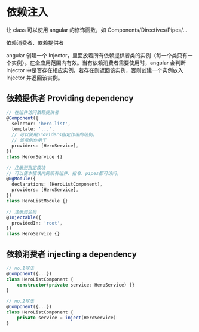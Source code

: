 # 依赖注入

让 class 可以使用 angular 的修饰函数，如 Components/Directives/Pipes/...

依赖消费者、依赖提供者

angular 创建一个 Injector，里面放着所有依赖提供者类的实例（每一个类只有一个实例）。在全应用范围内有效。当有依赖消费者需要使用时，angular 会判断 Injector 中是否存在相应实例，若存在则返回该实例，否则创建一个实例放入 Injector 并返回该实例。

## 依赖提供者 Providing dependency

```ts
// 在组件访问依赖提供者
@Component({
  selector: 'hero-list',
  template: '...',
  // 可以使用providers指定作用的级别。
  // 该示例作用于
  providers: [HeroService],
})
class HerorService {}

// 注册到指定模块
// 可以使本模块内的所有组件、指令、pipes都可访问。
@NgModule({
  declarations: [HeroListComponent],
  providers: [HeroService],
})
class HeroListModule {}

// 注册到全局
@Injectable({
  providedIn: 'root',
})
class HeroService {}
```

## 依赖消费者 injecting a dependency

```ts
// no.1写法
@Component({...})
class HeroListComponent {
    constructor(private service: HeroService) {}
}

// no.2写法
@Component({...})
class HeroListComponent {
    private service = inject(HeroService)
}
```
